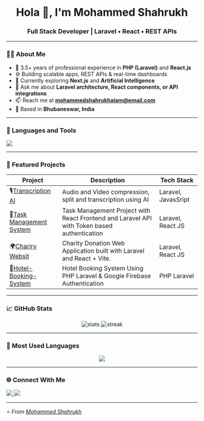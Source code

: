 <!-- Header -->
<h1 align="center">Hola 👋, I'm Mohammed Shahrukh</h1>
<h3 align="center">Full Stack Developer | Laravel • React • REST APIs</h3>

---

### 👨‍💻 About Me  
- 💼 3.5+ years of professional experience in **PHP (Laravel)** and **React.js**  
- ⚙️ Building scalable apps, REST APIs & real-time dashboards  
- 🌱 Currently exploring **Next.js** and **Artificial Intelligence**  
- 💬 Ask me about **Laravel architecture, React components, or API integrations**  
- 📫 Reach me at **mohammedshahrukhalam@email.com**  
- 📍 Based in **Bhubaneswar, India**

---

### 🧠 Languages and Tools  
<p align="left">
  <img src="https://skillicons.dev/icons?i=php,laravel,react,javascript,html,css,tailwind,mysql,git,github,vscode,aws" />
</p>

---

### 🚀 Featured Projects  
| Project | Description | Tech Stack |
|----------|--------------|------------|
| 🎙[Transcription AI](https://github.com/shahrukh14/transcription-ai) | Audio and Video compression, split and transcription using AI | Laravel, JavasSript|
| 📝[Task Management System](https://github.com/shahrukh14/Task-Management-with-React-Laravel) | Task Management Project with React Frontend and Laravel API with Token based authentication | Laravel, React JS|
| 🌍[Chariry Websit](https://github.com/shahrukh14/charity-website) | Charity Donation Web Application built with Laravel and React + Vite. | Laravel, React JS|
| 🏨[Hotel-Booking-System](https://github.com/shahrukh14/Hotel-Booking-System) | Hotel Booking System Using PHP Laravel & Google Firebase Authentication | PHP Laravel |

---

### 📈 GitHub Stats  
<p align="center">
  <img src="https://github-readme-stats.vercel.app/api?username=shahrukh14&show_icons=true&theme=radical" alt="stats" />
  <img src="https://github-readme-streak-stats.herokuapp.com/?user=shahrukh14&theme=radical" alt="streak" />
</p>

---

### 🧩 Most Used Languages  
<p align="center">
  <img src="https://github-readme-stats.vercel.app/api/top-langs/?username=shahrukh14&layout=compact&theme=radical" />
</p>

---

### 🌐 Connect With Me  
<p align="left">
<a href="https://www.linkedin.com/in/mohammed-shahrukh-alam-6b5aa3234/" target="_blank">
  <img src="https://img.shields.io/badge/LinkedIn-blue?style=flat&logo=linkedin" />
</a>
<a href="mailto:mohammedshahrukhalam@gmail.com @email.com">
  <img src="https://img.shields.io/badge/Email-red?style=flat&logo=gmail" />
</a>
</p>

---

⭐️ *From [Mohammed Shahrukh](https://github.com/shahrukh14)*
